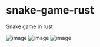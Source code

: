 # snake-game-rust
Snake game in rust


![image](https://user-images.githubusercontent.com/55050758/190922602-52c52035-ac4d-4d53-975f-19e8854fc4cf.png)
![image](https://user-images.githubusercontent.com/55050758/190922639-4b8d5c2e-de0f-493a-9d32-662d6597362e.png)
![image](https://user-images.githubusercontent.com/55050758/190922651-02e33ffc-c9b9-4101-b891-49d635ef098b.png)
